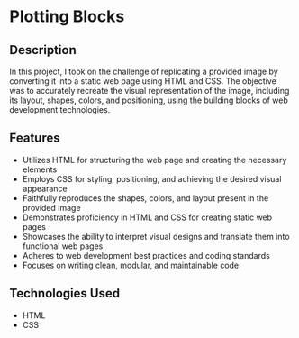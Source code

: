 # Plotting Blocks

## Description

In this project, I took on the challenge of replicating a provided image by converting it into a static web page using HTML and CSS. The objective was to accurately recreate the visual representation of the image, including its layout, shapes, colors, and positioning, using the building blocks of web development technologies.

## Features

- Utilizes HTML for structuring the web page and creating the necessary elements
- Employs CSS for styling, positioning, and achieving the desired visual appearance
- Faithfully reproduces the shapes, colors, and layout present in the provided image
- Demonstrates proficiency in HTML and CSS for creating static web pages
- Showcases the ability to interpret visual designs and translate them into functional web pages
- Adheres to web development best practices and coding standards
- Focuses on writing clean, modular, and maintainable code

## Technologies Used

- HTML
- CSS